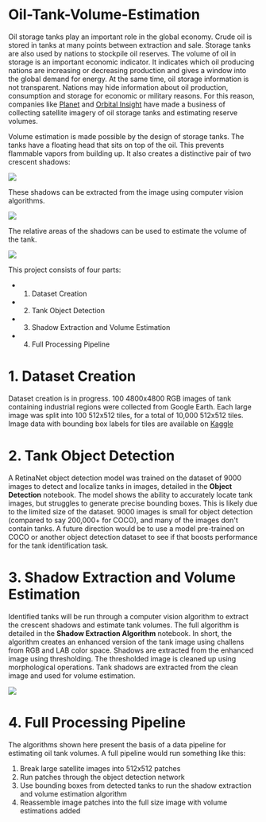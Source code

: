 # Oil-Tank-Volume-Estimation

Oil storage tanks play an important role in the global economy. Crude oil is stored in tanks at many points between extraction and sale. Storage 
tanks are also used by nations to stockpile oil reserves. The volume of oil in storage is an important economic indicator. It indicates which 
oil producing nations are increasing or decreasing production and gives a window into the global demand for energy. At the same time, oil storage 
information is not transparent. Nations may hide information about oil production, consumption and storage for economic or military reasons. 
For this reason, companies like [Planet](https://www.planet.com/) and [Orbital Insight](https://orbitalinsight.com/) have made a business of 
collecting satellite imagery of oil storage tanks and estimating reserve volumes.

Volume estimation is made possible by the design of storage tanks. The tanks have a floating head that sits on top of the oil. This prevents 
flammable vapors from building up. It also creates a distinctive pair of two crescent shadows:

![](https://github.com/kheyer/Oil-Tank-Volume-Estimation/blob/master/media/tanks.png)

These shadows can be extracted from the image using computer vision algorithms.

![](https://github.com/kheyer/Oil-Tank-Volume-Estimation/blob/master/media/tank_shadows.png)

The relative areas of the shadows can be used to estimate the volume of the tank.

![](https://github.com/kheyer/Oil-Tank-Volume-Estimation/blob/master/media/tank_volumes.png)

This project consists of four parts:
* 1. Dataset Creation
* 2. Tank Object Detection
* 3. Shadow Extraction and Volume Estimation
* 4. Full Processing Pipeline

# 1. Dataset Creation

Dataset creation is in progress. 100 4800x4800 RGB images of tank containing industrial regions were collected from Google Earth. Each large 
image was split into 100 512x512 tiles, for a total of 10,000 512x512 tiles. Image data with bounding box labels for tiles are available on [Kaggle](https://www.kaggle.com/towardsentropy/oil-storage-tanks)

# 2. Tank Object Detection

A RetinaNet object detection model was trained on the dataset of 9000 images to detect and localize tanks in images, detailed in the __Object Detection__ notebook. The model shows the ability to accurately locate tank images, but struggles to generate precise bounding boxes. This is likely due to the limited size of the dataset. 9000 images is small for object detection (compared to say 200,000+ for COCO), and many of the images don't contain tanks. A future direction would be to use a model pre-trained on COCO or another object detection dataset to see if that boosts performance for the tank identification task.

# 3. Shadow Extraction and Volume Estimation

Identified tanks will be run through a computer vision algorithm to extract the crescent shadows and estimate tank volumes. The full algorithm is 
detailed in the __Shadow Extraction Algorithm__ notebook. In short, the algorithm creates an enhanced version of the tank image using 
challens from RGB and LAB color space. Shadows are extracted from the enhanced image using thresholding. The thresholded image is cleaned up 
using morphological operations. Tank shadows are extracted from the clean image and used for volume estimation.

![](https://github.com/kheyer/Oil-Tank-Volume-Estimation/blob/master/media/tank_process.png)

# 4. Full Processing Pipeline

The algorithms shown here present the basis of a data pipeline for estimating oil tank volumes. A full pipeline would run something like this:

1. Break large satellite images into 512x512 patches
2. Run patches through the object detection network
3. Use bounding boxes from detected tanks to run the shadow extraction and volume estimation algorithm
4. Reassemble image patches into the full size image with volume estimations added
